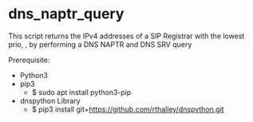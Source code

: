 # dns_naptr_query
This script returns the IPv4 addresses of a SIP Registrar with the lowest prio, , by performing a DNS NAPTR and DNS SRV query 

Prerequisite:

- Python3
- pip3
  - $ sudo apt install python3-pip
- dnspython Library
  - $ pip3 install git+https://github.com/rthalley/dnspython.git
